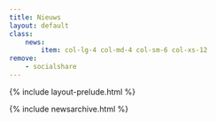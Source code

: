 ```yaml
---
title: Nieuws
layout: default
class: 
    news:
        item: col-lg-4 col-md-4 col-sm-6 col-xs-12
remove:
    - socialshare
---
```

{% include layout-prelude.html %}

{% include newsarchive.html %}
